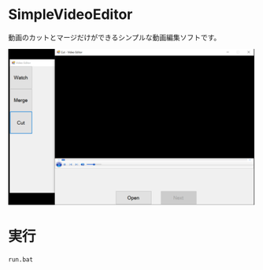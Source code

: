# SimpleVideoEditor
動画のカットとマージだけができるシンプルな動画編集ソフトです。

<img src="image/preview.png" width=500>

# 実行
`run.bat`
